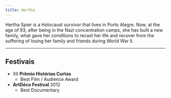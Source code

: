 ```yaml
---
title: Hertha
---
```


Hertha Spier is a Holocaust survivor that lives in Porto Alegre. Now, at the age of 93, after being in the Nazi concentration camps, she has built a new family, what gave her conditions to recast her life and recover from the suffering of losing her family and friends during World War II.

---

## Festivais

* XII **Prêmio Histórias Curtas**
  * Best Film / Audience Award
* **ArtDéco Festival** 2012
  * Best Documentary
